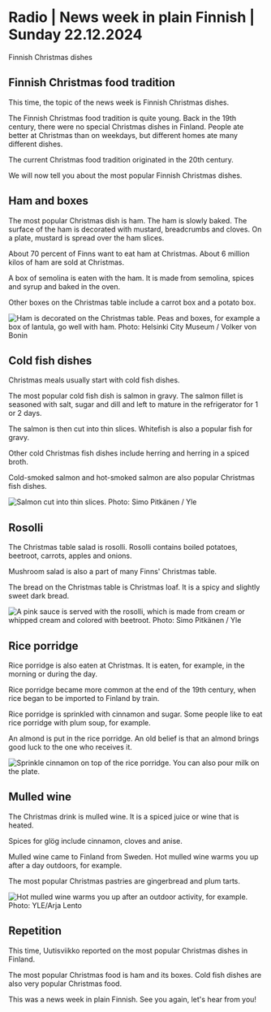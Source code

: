 # Radio \| News week in plain Finnish \| Sunday 22.12.2024

Finnish Christmas dishes

## Finnish Christmas food tradition

This time, the topic of the news week is Finnish Christmas dishes.

The Finnish Christmas food tradition is quite young. Back in the 19th century, there were no special Christmas dishes in Finland. People ate better at Christmas than on weekdays, but different homes ate many different dishes.

The current Christmas food tradition originated in the 20th century.

We will now tell you about the most popular Finnish Christmas dishes.

## Ham and boxes

The most popular Christmas dish is ham. The ham is slowly baked. The surface of the ham is decorated with mustard, breadcrumbs and cloves. On a plate, mustard is spread over the ham slices.

About 70 percent of Finns want to eat ham at Christmas. About 6 million kilos of ham are sold at Christmas.

A box of semolina is eaten with the ham. It is made from semolina, spices and syrup and baked in the oven.

Other boxes on the Christmas table include a carrot box and a potato box.

![Ham is decorated on the Christmas table. Peas and boxes, for example a box of lantula, go well with ham. Photo: Helsinki City Museum / Volker von Bonin](https://images.cdn.yle.fi/image/upload/c_crop,h_675,w_1200,x_0,y_206/ar_1.777777777777777,c_fill,g_faces,h_431,w_767/dpr_1.0/q_auto:eco/f_auto/fl_lossy/v1607600945/39-7529245fd20ac4c750c)

## Cold fish dishes

Christmas meals usually start with cold fish dishes.

The most popular cold fish dish is salmon in gravy. The salmon fillet is seasoned with salt, sugar and dill and left to mature in the refrigerator for 1 or 2 days.

The salmon is then cut into thin slices. Whitefish is also a popular fish for gravy.

Other cold Christmas fish dishes include herring and herring in a spiced broth.

Cold-smoked salmon and hot-smoked salmon are also popular Christmas fish dishes.

![Salmon cut into thin slices. Photo: Simo Pitkänen / Yle](https://images.cdn.yle.fi/image/upload/c_crop,h_2160,w_3840,x_0,y_360/ar_1.777777777777777,c_fill,g_faces,h_431,w_767/dpr_1.0/q_auto:eco/f_auto/fl_lossy/v1576853339/39-6256115dfcdf38f0729)

## Rosolli

The Christmas table salad is rosolli. Rosolli contains boiled potatoes, beetroot, carrots, apples and onions.

Mushroom salad is also a part of many Finns' Christmas table.

The bread on the Christmas table is Christmas loaf. It is a spicy and slightly sweet dark bread.

![A pink sauce is served with the rosolli, which is made from cream or whipped cream and colored with beetroot. Photo: Simo Pitkänen / Yle](https://images.cdn.yle.fi/image/upload/c_crop,h_2160,w_3840,x_0,y_360/ar_1.777777777777777,c_fill,g_faces,h_431,w_767/dpr_1.0/q_auto:eco/f_auto/fl_lossy/v1576853278/39-6256105dfcdf0335d3c)

## Rice porridge

Rice porridge is also eaten at Christmas. It is eaten, for example, in the morning or during the day.

Rice porridge became more common at the end of the 19th century, when rice began to be imported to Finland by train.

Rice porridge is sprinkled with cinnamon and sugar. Some people like to eat rice porridge with plum soup, for example.

An almond is put in the rice porridge. An old belief is that an almond brings good luck to the one who receives it.

![Sprinkle cinnamon on top of the rice porridge. You can also pour milk on the plate.](https://images.cdn.yle.fi/image/upload/c_crop,h_3064,w_5447,x_0,y_0/ar_1.777777777777777,c_fill,g_faces,h_431,w_767/dpr_1.0/q_auto:eco/f_auto/fl_lossy/v1671108963/39-1048880639b193a5c924)

## Mulled wine

The Christmas drink is mulled wine. It is a spiced juice or wine that is heated.

Spices for glög include cinnamon, cloves and anise.

Mulled wine came to Finland from Sweden. Hot mulled wine warms you up after a day outdoors, for example.

The most popular Christmas pastries are gingerbread and plum tarts.

![Hot mulled wine warms you up after an outdoor activity, for example. Photo: YLE/Arja Lento](https://images.cdn.yle.fi/image/upload/c_crop,h_1140,w_2028,x_0,y_168/ar_1.777777777777777,c_fill,g_faces,h_431,w_767/dpr_1.0/q_auto:eco/f_auto/fl_lossy/v1482221155/17-716305858e62f771cc)

## Repetition

This time, Uutisviikko reported on the most popular Christmas dishes in Finland.

The most popular Christmas food is ham and its boxes. Cold fish dishes are also very popular Christmas food.

This was a news week in plain Finnish. See you again, let's hear from you!

